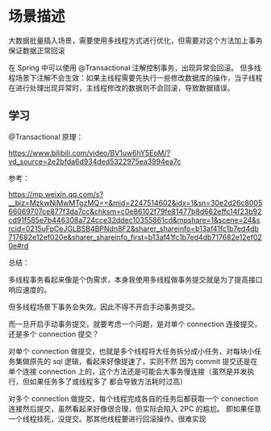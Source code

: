 # 场景描述
大数据批量插入场景，需要使用多线程方式进行优化，但需要对这个方法加上事务保证数据正常回滚

在 Spring 中可以使用 @Transactional 注解控制事务，出现异常会回滚。
但多线程场景下注解不会生效：如果主线程需要先执行一些修改数据库的操作，当子线程在进行处理出现异常时，主线程修改的数据则不会回滚，导致数据错误。

## 学习
@Transactional 原理：

https://www.bilibili.com/video/BV1uw6hY5EoM/?vd_source=2e2bfda6d934ded5322975ea3994ea7c


参考：

https://mp.weixin.qq.com/s?__biz=MzkwNjMwMTgzMQ==&mid=2247514602&idx=1&sn=30e2d26c800566069707ce877f3da7cc&chksm=c0e86102f79fe81477b8d662effc14f23b92cd91f585e7b446308a724cce32ddec10355861cd&mpshare=1&scene=24&srcid=0215uFpCeJGLBSB4BPNdn8F2&sharer_shareinfo=b13af41fc1b7ed4db717682e12ef020e&sharer_shareinfo_first=b13af41fc1b7ed4db717682e12ef020e#rd

总结：

多线程事务看起来像是个伪需求，本身我使用多线程做事务提交就是为了提高接口响应速度的。

但多线程场景下事务会失效。因此不得不开启手动事务提交。

而一旦开启手动事务提交，就要考虑一个问题，是对单个 connection 连接提交，还是多个 connection 提交？

对单个 connection 做提交，也就是多个线程将大任务拆分成小任务，对每块小任务集做原先的 sql 逻辑，看起来好像提速了，实则不然
因为 commit 提交还是在单个连接 connection 上的，这个方法还是可能会大事务慢连接（虽然是并发执行，但如果任务多了或线程多了
都会导致方法耗时过高）

对多个 connection 做提交，每个线程完成各自的任务后都获取一个 connection 连接然后提交，虽然看起来好像很合理，但实际会陷入 2PC 的尴尬。
即如果任意一个线程挂死，没提交。那其他线程要进行回滚操作。很难实现
